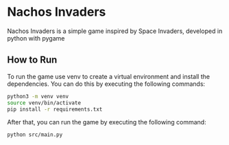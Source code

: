 # Nachos Invaders

Nachos Invaders is a simple game inspired by Space Invaders, developed in python with pygame

## How to Run

To run the game use venv to create a virtual environment and install the dependencies. You can do this by executing the following commands:

```bash
python3 -m venv venv
source venv/bin/activate
pip install -r requirements.txt
```

After that, you can run the game by executing the following command:

```bash
python src/main.py
```
